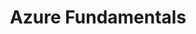 ---
image_path: /assets/img/badges/azure-fundamentals-150x150.webp
title: Azure Fundamentals
link: https://www.youracclaim.com/badges/61a05b69-caa1-477e-b5a9-97d3e98c63d8/public_url
width: 100
height: 100
weight: 1
---